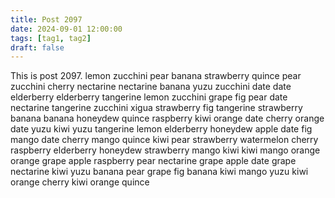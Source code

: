 ```yaml
---
title: Post 2097
date: 2024-09-01 12:00:00
tags: [tag1, tag2]
draft: false
---
```

This is post 2097.
lemon
zucchini
pear
banana
strawberry
quince
pear
zucchini
cherry
nectarine
nectarine
banana
yuzu
zucchini
date
date
elderberry
elderberry
tangerine
lemon
zucchini
grape
fig
pear
date
nectarine
tangerine
zucchini
xigua
strawberry
fig
tangerine
strawberry
banana
banana
honeydew
quince
raspberry
kiwi
orange
date
cherry
orange
date
yuzu
kiwi
yuzu
tangerine
lemon
elderberry
honeydew
apple
date
fig
mango
date
cherry
mango
quince
kiwi
pear
strawberry
watermelon
cherry
raspberry
elderberry
honeydew
strawberry
mango
kiwi
kiwi
mango
orange
orange
grape
apple
raspberry
pear
nectarine
grape
apple
date
grape
nectarine
kiwi
yuzu
banana
pear
grape
fig
banana
kiwi
mango
yuzu
kiwi
orange
cherry
kiwi
orange
quince

